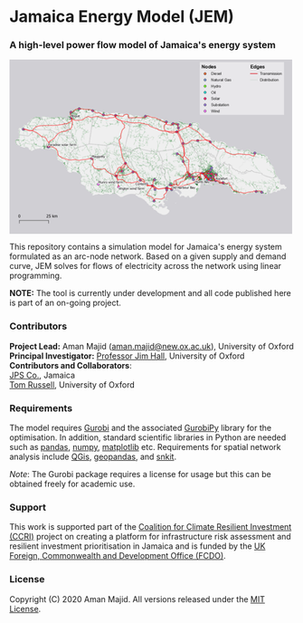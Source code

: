 # Jamaica Energy Model (JEM)
### A high-level power flow model of Jamaica's energy system

<img align="center" width="500" src="https://github.com/nismod/JEM/blob/main/demo/schematic.png">

This repository contains a simulation model for Jamaica's energy system formulated as an arc-node network. Based on a given supply and demand curve, JEM solves for flows of electricity across the network using linear programming.

**NOTE:** The tool is currently under development and all code published here is part of an on-going project.

### Contributors
**Project Lead:** Aman Majid (aman.majid@new.ox.ac.uk), University of Oxford <br>
**Principal Investigator:** [Professor Jim Hall](https://www.eci.ox.ac.uk/people/jhall.html), University of Oxford <br>
**Contributors and Collaborators**: <br>
[JPS Co.](https://www.jpsco.com/), Jamaica <br>
[Tom Russell](https://github.com/tomalrussell), University of Oxford <br>

<!-- ### What's Here
The repository contains the InfraSim source code. The model has been applied to a case-study from the Thames basin, England, and will be expanded to other cases in future. These cases serve as a guide for other users to apply the InfraSim model to their areas of interest. An overview of each directory within the repository is shown below.

_demo/_
- A Jupyter Notebook explaining the model theory, as well as a small demo model of a water-wastewater-energy network in London, UK.
- Updated December 2020

_data/demo/_
- **spatial**: Shapefiles of node and edge data that can be opened in QGis.
- **csv**: Time series demo nodal flow data.

_infrasim/_
- InfraSim source code related to the Thames system can be found in thames.py
- There are a series of other Python files that contain code for data pre-processing and post-processing.
- Model metadata, parameters, and assumptions can also be found here.

_qgis/_
- A QGis project file to explore the network spatial data.

_outputs/_
- All model outputs such as figures, data, and statistics are saved here. -->

### Requirements
The model requires [Gurobi](https://www.gurobi.com) and the associated [GurobiPy](https://www.gurobi.com) library for the optimisation. In addition, standard scientific libraries in Python are needed such as [pandas](https://pandas.pydata.org/), [numpy](https://numpy.org/), [matplotlib](https://matplotlib.org/) etc. Requirements for spatial network analysis include [QGis](https://www.qgis.org/en/site/), [geopandas](https://geopandas.org/install.html), and [snkit](https://github.com/tomalrussell/snkit).

<i>Note</i>: The Gurobi package requires a license for usage but this can be obtained freely for academic use. <!-- An open-source alternative version of the model is currently being developed in the [PuLP](https://github.com/coin-or/pulp) library and the [Julia](https://julialang.org) programming language.   -->

<!-- ### Getting started
Download and clone this repository.

Get a [Gurobi license](https://www.gurobi.com/downloads/)

Create project enviroment using the config file in this directory (only tested on macOS Big Sur):

   conda env create --prefix ./env --file config.yml
   conda activate ./env

See the [demo notebook](https://github.com/amanmajid/InfraSim/blob/main/demo/demo.ipynb) for a small demonstration. -->

<!-- ### To Do
- Implement the InfraSim model using Julia code to allow users to choose their solver

### Future extensions
- InfraSim.JV: a model for the energy-water system in Israel, Palestine, and Jordan
- InfraSim.Jamaica: a model for the water system in Jamaica -->

<!-- ### Citing Research
Coming soon... -->

### Support
This work is supported part of the [Coalition for Climate Resilient Investment (CCRI)](https://resilientinvestment.org/) project on creating a platform for infrastructure risk assessment and resilient investment prioritisation in Jamaica and is funded by the [UK Foreign, Commonwealth and Development Office (FCDO)](https://www.gov.uk/government/organisations/foreign-commonwealth-development-office).

### License
Copyright (C) 2020 Aman Majid. All versions released under the [MIT License](https://opensource.org/licenses/MIT).
